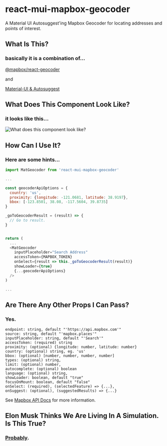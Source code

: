 # react-mui-mapbox-geocoder

A Material UI Autosuggest'ing Mapbox Geocoder for locating addresses and points of interest.

## What Is This?

### basically it is a combination of...

[@mapbox/react-geocoder](https://github.com/mapbox/react-geocoder)

and

[Material-UI & Autosuggest](https://material-ui.com/demos/autocomplete/#react-autosuggest)

## What Does This Component Look Like?

### it looks like this...

![What does this component look like?](https://raw.githubusercontent.com/wheredoesyourmindgo/react-mui-mapbox-geocoder/master/what-does-this-look-like.gif)

## How Can I Use It?

### Here are some hints...

```javascript
import MatGeocoder from 'react-mui-mapbox-geocoder'

...

const geocoderApiOptions = {
  country: 'us',
  proximity: {longitude: -121.0681, latitude: 38.9197},
  bbox: [-123.8501, 38.08, -117.5604, 39.8735]
}

_goToGeocoderResult = (result) => {
  // Go to result.
}


return (
  ...
  <MatGeocoder
    inputPlaceholder="Search Address"
    accessToken={MAPBOX_TOKEN}
    onSelect={result => this._goToGeocoderResult(result)}
    showLoader={true}
    {...geocoderApiOptions}
  />
)

...

```

## Are There Any Other Props I Can Pass?

### Yes.

    endpoint: string, default "'https://api.mapbox.com'"
    source: string, default "'mapbox.places'"
    inputPlaceholder: string, default "'Search'"
    accessToken: (required) string
    proximity: (optional) {longitude: number, latitude: number}
    country: (optional) string, eg. 'us'
    bbox: (optional) [number, number, number, number]
    types: (optional) string,
    limit: (optional) number,
    autocomplete: (optional) boolean
    language: (optional) string,
    showLoader: boolean, default "true"
    focusOnMount: boolean, default "false"
    onSelect: (required), (selectedFeature) => {...},
    onSuggest: (optional), (suggestedResults) => {...}

See [Mapbox API Docs](https://www.mapbox.com/api-documentation/#request-format) for more information.

## Elon Musk Thinks We Are Living In A Simulation. Is This True?

### [Probably](https://en.wikipedia.org/wiki/Simulation_hypothesis).

